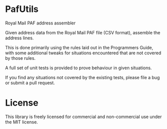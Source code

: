 PafUtils
========

Royal Mail PAF address assembler

Given address data from the Royal Mail PAF file (CSV format), assemble the address lines.

This is done primarily using the rules laid out in the Programmers Guide, with some additional tweaks for
situations encountered that are not covered by those rules.

A full set of unit tests is provided to prove behaviour in given situations.

If you find any situations not covered by the existing tests, please file a bug or submit a pull request.


License
=======

This library is freely licensed for commercial and non-commercial use under the MIT license.

